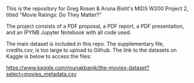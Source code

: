 This is the repository for Greg Rosen & Aruna Bisht's MIDS W200 Project 2, titled "Movie Ratings: Do They Matter?"

The project consists of a PDF proposal, a PDF report, a PDF presentation, and an IPYNB Jupyter Notebook with all code used.

The main dataset is included in this repo. The supplementary file, credits.csv, is too large to upload to Github. The link to the datasets on Kaggle is below to access the files:

https://www.kaggle.com/rounakbanik/the-movies-dataset?select=movies_metadata.csv
